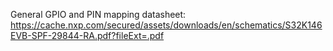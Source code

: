 
General GPIO and PIN mapping datasheet:
https://cache.nxp.com/secured/assets/downloads/en/schematics/S32K146EVB-SPF-29844-RA.pdf?fileExt=.pdf

